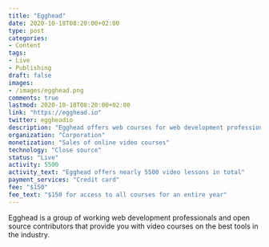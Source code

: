 ```yaml
---
title: "Egghead"
date: 2020-10-18T08:20:00+02:00
type: post
categories:
- Content
tags:
- Live
- Publishing
draft: false
images:
- /images/egghead.png
comments: true
lastmod: 2020-10-18T08:20:00+02:00
link: "https://egghead.io"
twitter: eggheadio
description: "Egghead offers web courses for web development professionals and open source contributors"
organization: "Corporation"
monetization: "Sales of online video courses"
technology: "Close source"
status: "Live"
activity: 5500
activity_text: "Egghead offers nearly 5500 video lessons in total"
payment_services: "Credit card"
fee: "$150"
fee_text: "$150 for access to all courses for an entire year"
---
```


Egghead is a group of working web development professionals and open source contributors that provide you with video courses on the best tools in the industry.<!--more-->
